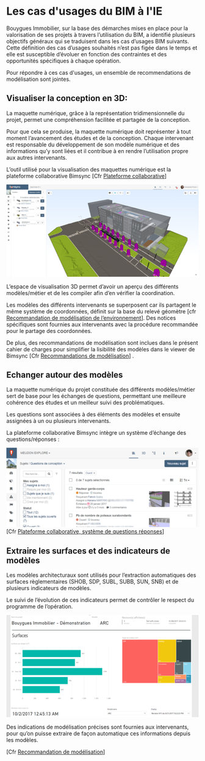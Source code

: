 # Les cas d'usages du BIM à l'IE

Bouygues Immobilier, sur la base des démarches mises en place pour la valorisation de ses projets à travers l’utilisation du BIM, a identifié plusieurs objectifs généraux qui se traduisent dans les cas d’usages BIM suivants.  
Cette définition des cas d’usages souhaités n’est pas figée dans le temps et elle est susceptible d’évoluer en fonction des contraintes et des opportunités spécifiques à chaque opération.

Pour répondre à ces cas d'usages, un ensemble de recommendations de modélisation sont jointes.

## Visualiser la conception en 3D:

La maquette numérique, grâce à la représentation tridimensionnelle du projet, permet une compréhension facilitée et partagée de la conception.

Pour que cela se produise, la maquette numérique doit représenter à tout moment l’avancement des études et de la conception. Chaque intervenant est responsable du développement de son modèle numérique et des informations qu’y sont liées et il contribue à en rendre l’utilisation propre aux autres intervenants.

L’outil utilisé pour la visualisation des maquettes numérique est la plateforme collaborative Bimsync \[Cfr [Plateforme collaborative](/02_PlateformeBIM/README.md)\]

![](/assets/CAS_01.png)

L’espace de visualisation 3D permet d’avoir un aperçu des différents modèles/métier et de les compiler afin d’en vérifier la coordination.

Les modèles des différents intervenants se superposent car ils partagent le même système de coordonnées, définit sur la base du relevé géomètre \[cfr [Recommandation de modélisation de l’environnement](/04_Recommandations-de-modelisation/01_GEOMETRE/GEO_Modelisation-environnement.md)\]. Des notices spécifiques sont fournies aux intervenants avec la procédure recommandée pour le partage des coordonnées.

De plus, des recommandations de modélisation sont inclues dans le présent cahier de charges pour simplifier la lisibilité des modèles dans le viewer de Bimsync \[Cfr [Recommandations de modélisation](/04_Recommandations-de-modelisation/README.md)\] .

## Echanger autour des modèles

La maquette numérique du projet constituée des différents modèles/métier sert de base pour les échanges de questions, permettant une meilleure cohérence des études et un meilleur suivi des problématiques.

Les questions sont associées à des éléments des modèles et ensuite assignées à un ou plusieurs intervenants.

La plateforme collaborative Bimsync intègre un système d’échange des questions/réponses :

![](/assets/CAS_02.png)\[Cfr [Plateforme collaborative, système de questions réponses](/02_PlateformeBIM/Poser-et-repondre-aux-questions.md)\]

## Extraire les surfaces et des indicateurs de modèles

Les modèles architecturaux sont utilisés pour l’extraction automatiques des surfaces règlementaires \(SHOB, SDP, SUBL, SUBB, SUN, SNB\) et de plusieurs indicateurs de modèles.

Le suivi de l’évolution de ces indicateurs permet de contrôler le respect du programme de l’opération.

![](/assets/CAS_03.png)

Des indications de modélisation précises sont fournies aux intervenants, pour qu’on puisse extraire de façon automatique ces informations depuis les modèles.

\[Cfr [Recommandation de modélisation](/04_Recommandations-de-modelisation/README.md)\]

